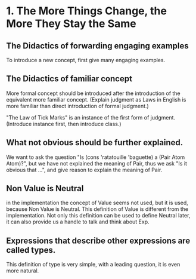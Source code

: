 # 1. The More Things Change, the More They Stay the Same

## The Didactics of forwarding engaging examples

To introduce a new concept, first give many engaging examples.

## The Didactics of familiar concept

More formal concept should be introduced
after the introduction of the equivalent more familiar concept.
(Explain judgment as Laws in English is more familiar
than direct introduction of formal judgment.)

"The Law of Tick Marks" is an instance of the first form of judgment.
(Introduce instance first, then introduce class.)

## What not obvious should be further explained.

We want to ask the question
"Is (cons 'ratatouille 'baguette) a (Pair Atom Atom)?",
but we have not explained the meaning of Pair,
thus we ask "Is it obvious that ...",
and give reason to explain the meaning of Pair.

## Non Value is Neutral

in the implementation the concept of Value seems not used,
but it is used, because Non Value is Neutral.
This definition of Value is different from the implementation.
Not only this definition can be used to define Neutral later,
it can also provide us a handle to talk and think about Exp.

## Expressions that describe other expressions are called types.

This definition of type is very simple,
with a leading question, it is even more natural.
